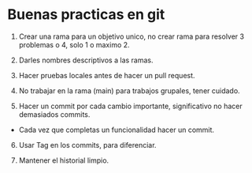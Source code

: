 # Buenas practicas en git

1. Crear una rama para un objetivo unico, no crear rama para resolver 3 problemas o 4, solo 1 o maximo 2.

2. Darles nombres descriptivos a las ramas.

3. Hacer pruebas locales antes de hacer un pull request.

4. No trabajar en la rama (main) para trabajos grupales, tener cuidado.

5. Hacer un commit por cada cambio importante, significativo no hacer demasiados commits.
- Cada vez que completas un funcionalidad hacer un commit.

6. Usar Tag en los commits, para diferenciar.

7. Mantener el historial limpio.
